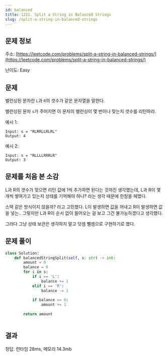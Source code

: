 ```yaml
---
id: balanced
title: 1221. Split a String in Balanced Strings
slug: /split-a-string-in-balanced-strings
---
```


## 문제 정보

주소: [https://leetcode.com/problems/split-a-string-in-balanced-strings/](https://leetcode.com/problems/split-a-string-in-balanced-strings/)

난이도: Easy

## 문제

밸런싱된 문자란 `L`과 `R`의 갯수가 같은 문자열을 말한다.

밸런싱된 문자 `s`가 주어지면 이 문자의 밸런싱이 몇 번이나 맞는지 갯수를 리턴하라.

예시 1:

```
Input: s = "RLRRLLRLRL"
Output: 4
```

예시 2:

```
Input: s = "RLLLLRRRLR"
Output: 3
```

## 문제를 처음 본 소감

L과 R의 갯수가 맞으면 리턴 값에 1씩 추가하면 된다는 것까진 생각했는데, L과 R이 몇 개씩 쌓여가고 있는지 상태를 기억해야 하나? 라는 생각 때문에 한참을 헤맸다.

스택 같은 방식이지 않을까? 라고 고민했다. L이 발생하면 값을 꺼내고 R이 발생하면 값을 넣는.. 그렇지만 L과 R이 순서 없이 들어오는 걸 보고 그건 불가능하겠다고 생각했다.

그러다 그냥 상태 보관은 생각하지 말고 덧셈 뺄셈으로 구현하기로 했다.

## 문제 풀이

```python
class Solution:
    def balancedStringSplit(self, s: str) -> int:
        amount = 0
        balance = 0
        for i in s:
            if i == 'L':
                balance += 1
            elif i == 'R':
                balance -= 1
            
            if balance == 0:
                amount += 1
        
        return amount
            
```

## 결과

정답. 런타임 28ms, 메모리 14.3mb
